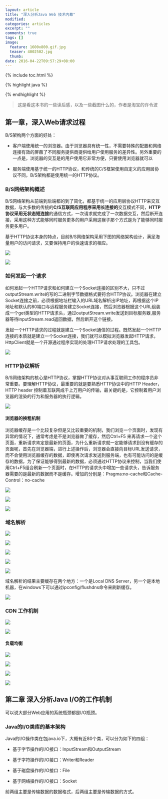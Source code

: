 ```yaml
---
layout: article
title: "深入分析Java Web 技术内幕"
modified:
categories: articles
excerpt: ""
comments: true
tags: []
image: 
  feature: 1600x800.gif.jpg
  teaser: 4002502.jpg
  thumb:
date: 2016-04-22T09:57:29+08:00
---
```


{% include toc.html %}

{% highlight java %}

{% endhighlight %}

> 这是看这本书的一些读后感，以及一些截图什么的，作者是淘宝的许令波

## 第一章，深入Web请求过程

B/S架构两个方面的好处：

* 客户端使用统一的浏览器。由于浏览器具有统一性，不需要特殊的配置和网络连接有效的屏蔽了不同服务提供商提供给用户使用服务的差异性。另外重要的一点是，浏览器的交互是的用户使用它非常方便，只要使用浏览器就可以

* 服务端使用基于统一的HTTP协议，和传统的C/S框架使用自定义的应用层协议不同，B/S架构都是使用统一的HTTP协议。

### B/S网络架构概述

B/S网络架构从前端到后端都的到了简化，都基于统一的应用层协议HTTP来交互数据，与大多数的传统的**C/S互联网应用程序采用长连接的**交互模式不同，**HTTP协议采用无状态短连接**的通信方式，一次请求就完成了一次数据交互，然后断开连接，采用这种方式能够同时服务更多的用户采用这猴子那个方式是为了能够同时服务更多用户。

基于HTTP协议本身的特点，目前B/S网络架构采用下图的网络架构设计，满足海量用户的访问请求，又要保持用户的快速请求的相应。

![](http://7xqsae.com1.z0.glb.clouddn.com/0.png)


![](http://7xqsae.com1.z0.glb.clouddn.com/1.png)

### 如何发起一个请求

如何发起一个HTTP请求和如何建立一个Socket连接的区别不大，只不过outputStream.write的写的二进制字节数据格式要符合HTTP协议。浏览器在建立Socket连接之前，必须根据地址栏输入的URL域名解析出IP地址，再根据这个IP地址和默认的80端口与远程服务建立Socket连接，然后浏览器根据这个URL组装成一个get类型的HTTP请求头，通过outputStream.write发送到目标服务器,服务器等待inputStream.read返回数据，然后断开这个链接。

发起一个HTTP请求的过程就是建立一个Socket通信的过程。既然发起一个HTTP连接的本质就是建立一个Socket连接，我们就可以模拟浏览器发起HTTP请求，HttpClient就是一个开源通过程序实现的处理HTTP请求处理的工具包。

![](http://7xqsae.com1.z0.glb.clouddn.com/2.png)

### HTTP协议解析

B/S网络架构的核心是HTTP协议，掌握HTTP协议对从事互联网工作的程序员非常重要。要理解HTTP协议，最重要的就是要熟悉HTTP协议中的HTTP Header，HTTP header 控制着互联网成千上万用户的传输，最关键的是，它控制着用户浏览器的渲染的行为和服务器的执行逻辑。

![](http://7xqsae.com1.z0.glb.clouddn.com/3.png)

#### 浏览器的换粗机制

浏览器缓存是一个比较复杂但是又比较重要的机制，我们浏览一个页面时，发现有异常的情况下，通常考虑是不是浏览器做了缓存，然后Ctrl+F5 来再请求一个这个页面，重新请求肯定是最新的页面，为什么重新请求就一定能够请求到没有缓存的页面呢，首先在浏览器端，进行上述操作后，浏览器会直接向目标URL发送请求，而不会使用浏览器缓存的数据，即使再次请求发送到服务端，也有可能访问的是缓存的数据，为了保证能够得到最新的数据，必须通过HTTP协议来控制，当我们使用Ctrl+F5组合刷新一个页面时，在HTTP的请求头中增加一些请求头，告诉服务器需要的是最新的数据而不是缓存。增加的分别是：Pragma:no-cache和Cache-Control：no-cache

![](http://7xqsae.com1.z0.glb.clouddn.com/4.png)

![](http://7xqsae.com1.z0.glb.clouddn.com/5.png)

![](http://7xqsae.com1.z0.glb.clouddn.com/6.png)

### 域名解析

![](http://7xqsae.com1.z0.glb.clouddn.com/7.png)

![](http://7xqsae.com1.z0.glb.clouddn.com/8.png)

![](http://7xqsae.com1.z0.glb.clouddn.com/9.png)

![](http://7xqsae.com1.z0.glb.clouddn.com/10.png)

![](http://7xqsae.com1.z0.glb.clouddn.com/11.png)

域名解析的结果主要缓存在两个地方：一个是Local DNS Server，另一个是本地机器，在windows下可以通过ipconfig/flushdns命令来刷新缓存。

![](http://7xqsae.com1.z0.glb.clouddn.com/12.png)

### CDN  工作机制

![](http://7xqsae.com1.z0.glb.clouddn.com/13.png)

![](http://7xqsae.com1.z0.glb.clouddn.com/14.png)

#### 负载均衡

![](http://7xqsae.com1.z0.glb.clouddn.com/15.png)

![](http://7xqsae.com1.z0.glb.clouddn.com/16.png)

![](http://7xqsae.com1.z0.glb.clouddn.com/17.png)

![](http://7xqsae.com1.z0.glb.clouddn.com/18.png)

## 第二章 深入分析Java I/O的工作机制

可以说大部分Web应用的系统瓶颈都是I/O瓶颈。

### Java的I/O类库的基本架构

Java的I/O操作类在包java.io下，大概有近80个类，可以分为如下的四组：

* 基于字节操作的I/O接口：InputStream和OutputStream

* 基于字符操作的I/O接口：Writer和Reader

* 基于磁盘操作的I/O接口：File

* 基于网络操作的I/O接口：Socket

前两组主要是传输数据的数据格式，后两组主要是传输数据的方式。
